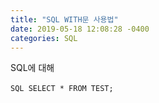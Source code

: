 ```yaml
---
title: "SQL WITH문 사용법"
date: 2019-05-18 12:08:28 -0400
categories: SQL
---
```


SQL에 대해 

​```SQL
SELECT * FROM TEST;
​```

